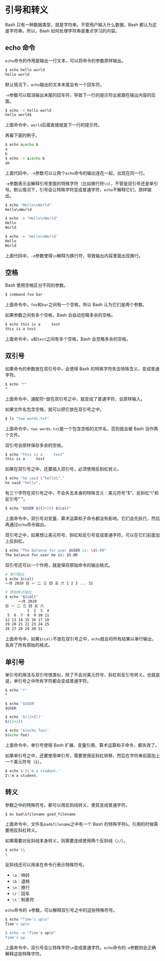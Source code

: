 # 引号和转义

Bash 只有一种数据类型，就是字符串。不管用户输入什么数据，Bash 都认为这是字符串。所以，Bash 如何处理字符串是重点学习的内容。

## echo 命令

`echo`命令的作用是输出一行文本，可以将命令的参数原样输出。

```bash
$ echo hello world
hello world
```

默认情况下，`echo`输出的文本末尾会有一个回车符。

`-n`参数可以取消输出末尾的回车符，导致下一行的提示符出紧跟在输出内容的后面。

```bash
$ echo -n hello world
hello world$
```

上面命令中，`world`后面直接就是下一行的提示符。

再看下面的例子。

```bash
$ echo a;echo b
a
b
$ echo -n a;echo b
ab
```

上面代码中，`-n`参数可以让两个`echo`命令的输出连在一起，出现在同一行。

`-e`参数表示会解释引号里面的特殊字符（比如换行符`\n`），不管是双引号还是单引号。默认情况下，引号会让特殊字符变成普通字符，`echo`不解释它们，原样输出。

```bash
$ echo "Hello\nWorld"
Hello\nWorld

$ echo -e "Hello\nWorld"
Hello
World

$ echo -e 'Hello\nWorld'
Hello
World
```

上面代码中，`-e`参数使得`\n`解释为换行符，导致输出内容里面出现换行。

## 空格

Bash 使用空格区分不同的参数。

```bash
$ command foo bar
```

上面命令中，`foo`和`bar`之间有一个空格，所以 Bash 认为它们是两个参数。

如果参数之间有多个空格，Bash 会自动忽略多余的空格。

```bash
$ echo this is a     test
this is a test
```

上面命令中，`a`和`test`之间有多个空格，Bash 会忽略多余的空格。

## 双引号

如果命令的参数放在双引号中，会使得 Bash 的特殊字符失去特殊含义，变成普通字符。

```bash
$ echo "*"
*
```

上面命令中，通配符`*`放在双引号之中，就变成了普通字符，会原样输入。

如果文件名包含空格，就可以把它放在双引号之中。

```bash
$ ls "two words.txt"
```

上面命令中，`two words.txt`是一个包含空格的文件名，否则就会被 Bash 当作两个文件。

双引号会原样保存多余的空格。

```bash
$ echo "this is a     test"
this is a     test
```

如果在双引号之中，还要插入双引号，必须使用反斜杠转义。

```bash
$ echo "he said \"hello\"."
he said "hello".
```

有三个字符在双引号之中，不会失去本身的特殊含义：美元符号“$”、反斜杠“\”和反引号“\`”。

```bash
$ echo "$USER $((2+2)) $(cal)"
```

上面命令中，双引号对变量、算术运算和子命令都没有影响，它们会先执行，然后再通过`echo`命令输出。

双引号之中，如果想让美元符号、斜杠和反引号变成普通字符，可以在它们前面加上反斜杠。

```bash
$ echo "The balance for user $USER is: \$5.00"
The balance for user me is: $5.00
```

双引号还可以一个作用，就是保存原始命令的输出格式。

```bash
# 单行输出
$ echo $(cal)
一月 2020 日 一 二 三 四 五 六 1 2 3 ... 31

# 原始格式输出
$ echo "$(cal)"
      一月 2020
日 一 二 三 四 五 六
          1  2  3  4
 5  6  7  8  9 10 11
12 13 14 15 16 17 18
19 20 21 22 23 24 25
26 27 28 29 30 31
```

上面命令中，如果`$(cal)`不放在双引号之中，`echo`就会将所有结果以单行输出，丢弃了所有原始的格式。

## 单引号

单引号的用法与双引号很类似，除了不会对美元符号、斜杠和反引号转义。也就是说，单引号之中所有字符都会变成普通字符。

```bash
$ echo '*'
*

$ echo '$USER'
$USER

$ echo '$((2+2))'
$((2+2))

$ echo '$(echo foo)'
$(echo foo)
```

上面命令中，单引号使得 Bash 扩展、变量引用、算术运算和子命令，都失效了。

如果单引号之中，还要使用单引号，需要使用反斜杠转移，然后在字符串前面加上一个美元符号（`$`）。

```bash
$ echo $'I\'m a student.'
I\'m a student.
```

## 转义

参数之中的特殊符号，都可以用反斜线转义，使其变成普通字符。

```bash
$ mv bad\&filename good_filename
```

上面命令中，文件名`bad&filename`之中有一个 Bash 的特殊字符`&`，引用的时候需要用反斜杠转义。

如果需要对反斜线本身转义，则需要连续使用两个反斜线（`//`）。

```bash
$ echo \\
\
```

反斜线还可以用来在命令行表示特殊符号。

- `\a`：响铃
- `\b`：退格
- `\n`：换行
- `\r`：回车
- `\t`：制表符

`echo`命令的`-e`参数，可以解释双引号之中的这些特殊符号。

```bash
$ echo "Time's up\n"
Time's up\n

$ echo -e "Time's up\n"
Time's up

```

上面命令中，双引号会让特殊字符`\n`变成普通字符。`echo`命令的`-e`参数则会正确解释这些特殊字符。

